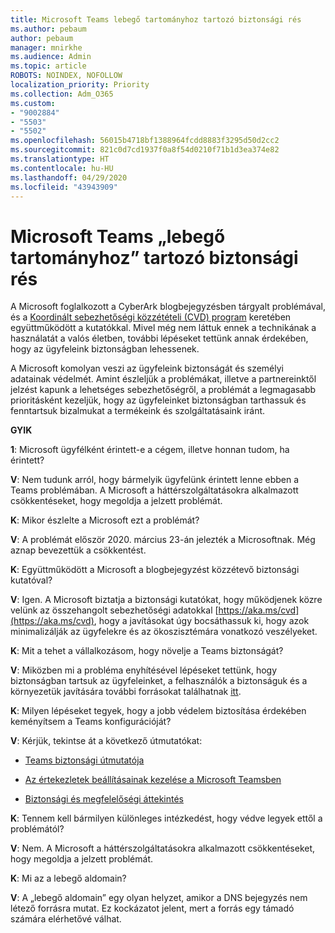 ```yaml
---
title: Microsoft Teams lebegő tartományhoz tartozó biztonsági rés
ms.author: pebaum
author: pebaum
manager: mnirkhe
ms.audience: Admin
ms.topic: article
ROBOTS: NOINDEX, NOFOLLOW
localization_priority: Priority
ms.collection: Adm_O365
ms.custom:
- "9002884"
- "5503"
- "5502"
ms.openlocfilehash: 56015b4718bf1388964fcdd8883f3295d50d2cc2
ms.sourcegitcommit: 821c0d7cd1937f0a8f54d0210f71b1d3ea374e82
ms.translationtype: HT
ms.contentlocale: hu-HU
ms.lasthandoff: 04/29/2020
ms.locfileid: "43943909"
---
```

# <a name="microsoft-teams-dangling-domain-vulnerability"></a>Microsoft Teams „lebegő tartományhoz” tartozó biztonsági rés

A Microsoft foglalkozott a CyberArk blogbejegyzésben tárgyalt problémával, és a [Koordinált sebezhetőségi közzétételi (CVD) program](https://aka.ms/cvd) keretében együttműködött a kutatókkal. Mivel még nem láttuk ennek a technikának a használatát a valós életben, további lépéseket tettünk annak érdekében, hogy az ügyfeleink biztonságban lehessenek.

A Microsoft komolyan veszi az ügyfeleink biztonságát és személyi adatainak védelmét. Amint észleljük a problémákat, illetve a partnereinktől jelzést kapunk a lehetséges sebezhetőségről, a problémát a legmagasabb prioritásként kezeljük, hogy az ügyfeleinket biztonságban tarthassuk és fenntartsuk bizalmukat a termékeink és szolgáltatásaink iránt.

**GYIK**

**1**: Microsoft ügyfélként érintett-e a cégem, illetve honnan tudom, ha érintett?

**V**: Nem tudunk arról, hogy bármelyik ügyfelünk érintett lenne ebben a Teams problémában. A Microsoft a háttérszolgáltatásokra alkalmazott csökkentéseket, hogy megoldja a jelzett problémát.

**K**: Mikor észlelte a Microsoft ezt a problémát?

**V**: A problémát először 2020. március 23-án jelezték a Microsoftnak. Még aznap bevezettük a csökkentést.

**K**: Együttműködött a Microsoft a blogbejegyzést közzétevő biztonsági kutatóval?

**V**: Igen. A Microsoft biztatja a biztonsági kutatókat, hogy működjenek közre velünk az összehangolt sebezhetőségi adatokkal [https://aka.ms/cvd](https://aka.ms/cvd), hogy a javításokat úgy bocsáthassuk ki, hogy azok minimalizálják az ügyfelekre és az ökoszisztémára vonatkozó veszélyeket.  

**K**: Mit a tehet a vállalkozásom, hogy növelje a Teams biztonságát?  

**V**: Miközben mi a probléma enyhítésével lépéseket tettünk, hogy biztonságban tartsuk az ügyfeleinket, a felhasználók a biztonságuk és a környezetük javítására további forrásokat találhatnak [itt](https://www.microsoft.com/microsoft-365/blog/2020/04/06/it-professionals-privacy-security-microsoft-teams/).  

**K**: Milyen lépéseket tegyek, hogy a jobb védelem biztosítása érdekében keményítsem a Teams konfigurációját?

**V**: Kérjük, tekintse át a következő útmutatókat: 

- [Teams biztonsági útmutatója](https://docs.microsoft.com/microsoftteams/teams-security-guide)

- [Az értekezletek beállításainak kezelése a Microsoft Teamsben](https://docs.microsoft.com/microsoftteams/meeting-settings-in-teams)

- [Biztonsági és megfelelőségi áttekintés](https://docs.microsoft.com/microsoftteams/security-compliance-overview)

**K**: Tennem kell bármilyen különleges intézkedést, hogy védve legyek ettől a problémától?

**V**: Nem. A Microsoft a háttérszolgáltatásokra alkalmazott csökkentéseket, hogy megoldja a jelzett problémát.

**K**: Mi az a lebegő aldomain?

**V**: A „lebegő aldomain” egy olyan helyzet, amikor a DNS bejegyzés nem létező forrásra mutat.  Ez kockázatot jelent, mert a forrás egy támadó számára elérhetővé válhat.
